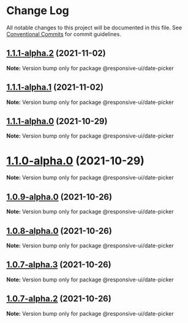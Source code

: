 # Change Log

All notable changes to this project will be documented in this file.
See [Conventional Commits](https://conventionalcommits.org) for commit guidelines.

## [1.1.1-alpha.2](https://github.com/wetix/responsive-ui/compare/v1.1.1-alpha.1...v1.1.1-alpha.2) (2021-11-02)

**Note:** Version bump only for package @responsive-ui/date-picker





## [1.1.1-alpha.1](https://github.com/wetix/responsive-ui/compare/v1.1.1-alpha.0...v1.1.1-alpha.1) (2021-11-02)

**Note:** Version bump only for package @responsive-ui/date-picker





## [1.1.1-alpha.0](https://github.com/wetix/responsive-ui/compare/v1.1.0-alpha.0...v1.1.1-alpha.0) (2021-10-29)

**Note:** Version bump only for package @responsive-ui/date-picker





# [1.1.0-alpha.0](https://github.com/wetix/responsive-ui/compare/v1.0.9-alpha.0...v1.1.0-alpha.0) (2021-10-29)

**Note:** Version bump only for package @responsive-ui/date-picker





## [1.0.9-alpha.0](https://github.com/wetix/responsive-ui/compare/v1.0.8-alpha.0...v1.0.9-alpha.0) (2021-10-26)

**Note:** Version bump only for package @responsive-ui/date-picker





## [1.0.8-alpha.0](https://github.com/wetix/responsive-ui/compare/v1.0.7-alpha.3...v1.0.8-alpha.0) (2021-10-26)

**Note:** Version bump only for package @responsive-ui/date-picker





## [1.0.7-alpha.3](https://github.com/wetix/responsive-ui/compare/v1.0.7-alpha.2...v1.0.7-alpha.3) (2021-10-26)

**Note:** Version bump only for package @responsive-ui/date-picker





## [1.0.7-alpha.2](https://github.com/wetix/responsive-ui/compare/v1.0.7-alpha.1...v1.0.7-alpha.2) (2021-10-26)

**Note:** Version bump only for package @responsive-ui/date-picker
